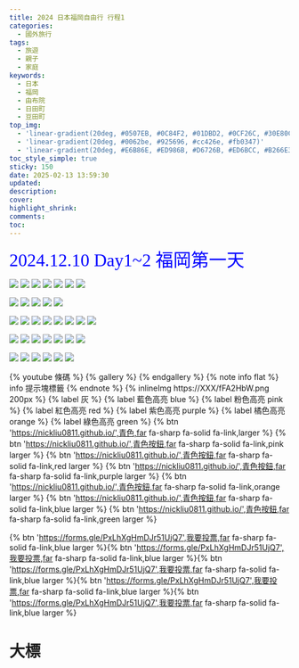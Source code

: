 ```yaml
---
title: 2024 日本福岡自由行 行程1
categories:
  - 國外旅行
tags:
  - 旅遊
  - 親子
  - 家庭
keywords:
  - 日本
  - 福岡
  - 由布院
  - 日田町
  - 豆田町
top_img:
  - 'linear-gradient(20deg, #0507EB, #0C84F2, #01DBD2, #0CF26C, #30E80C)'
  - 'linear-gradient(20deg, #0062be, #925696, #cc426e, #fb0347)'
  - 'linear-gradient(20deg, #E6B86E, #ED986B, #D6726B, #ED6BCC, #B266E3)'
toc_style_simple: true
sticky: 150
date: 2025-02-13 13:59:30
updated:
description:
cover:
highlight_shrink:
comments:
toc:
---
```


<font face="標楷體" color="blue" size="6px">2024.12.10 Day1~2 福岡第一天</font>

![](https://lh3.googleusercontent.com/pw/AP1GczPuMZidHXFlEbwczmSAJp_WDxMc0L3QhwMuajoChY7T_oLBClK3-oNyMvilZEiWsJ2SsOY2h4BUM9tQ8rdevAofzFuHOf9prXjMbMLYQtvtqSuxrDI=w1920-h1080)
![](https://lh3.googleusercontent.com/pw/AP1GczMb7W_ivrSwMVP8nelPumIOlxNr0qBPj4N9QU2ICuyHKrt4UpCmap312ONfOPFlm7kXzqChV69uNm8j-CPHuLlvKtKOywO-k4tUtYtEvgDXmwXrPYg=w1920-h1080)
![](https://lh3.googleusercontent.com/pw/AP1GczP-aZ7RJmcC6X2M6f5VvOZ7Lgi2hn7Q6YIG3ovFTyuD2tFAvpOkfP-gjUOeo5MSGhpTW6KdcJ35RojfsUrO-jErKcq8adurlzfthKL14NoihkYL24M=w1920-h1080)
![](https://lh3.googleusercontent.com/pw/AP1GczOxR9DzdMJUU9v4F-7KwNKiDdJBGcDviNDkOZ_965ElqCU3zYfkOGrZuXfLrAr_tWtHHyBgx_3kiLs43z8VO0pXhH9PaTZILdrI7xTV0xrDRkD2P1A=w1920-h1080)
![](https://lh3.googleusercontent.com/pw/AP1GczNqlUjuSzAsAvcAnVtuInL3_V7qhO-eF-QXhaHzgnCIrARsuus9ySwKp2yAEH8eehPLv_DQL5nsP_ecm2ETLOv4k1kQKIim-Zvi44a6wn1OkbqrMJ8=w1920-h1080)
![](https://lh3.googleusercontent.com/pw/AP1GczP3Xx-WDTWWIMGRClKdUq5LrTpxuTxMcLWHEBCdoWC-arIM2iFvf_wQTP3y6U7H6Gu4jN8Ky11NLgnr7yD_FIGnqHrQIjS8u70Zwota05P_K8gEkgI=w1920-h1080)
![](https://lh3.googleusercontent.com/pw/AP1GczNb7FfOd8znNYoLsDWWd6s0_G0ikJ_UmxthPIDBxBu_0Eer0wyDUt74PoX_XYSTzHMp8eD0ea2CAe3eQJLgdUAgwmkZumSK7PSwSMCNdiTzSuUKSf0=w1920-h1080)

![](https://lh3.googleusercontent.com/pw/AP1GczPKC5sJ0eBuhbIG_DAo0mjtcYndmSzLvPMfTqiL7nHcLDFN0QQWyfADs2UPnKcQjjVMiWej5MeVJIqe1Oo8n6X89LZ1hN14Zo6_eP_7ga83sz9YrSg=w1920-h1080)
![](https://lh3.googleusercontent.com/pw/AP1GczPE0rLsbSSmotcith3cLqXl-EFxdNODNFKxseSjhgyqfZrmMegJJ0EwAUYvfULWt8_86NY9UaCXc2kE95FX8OTUpPrcyPSlPMxT2DK8IqIFQbVigCk=w1920-h1080)
![](https://lh3.googleusercontent.com/pw/AP1GczMlnMb05LZdCp9aqREK8Ha07ZFt1Kp3e_G49fsarCB9iy622Po5CsjIQDhaMAvqIQ2vW2dNECe59_n0_HD-CJwaIFwjMIySHlBr-a-DT03TXZbM4TY=w1920-h1080)
![](https://lh3.googleusercontent.com/pw/AP1GczODSeYqvgSIsjZIQk7YmLEYHESLM6LGpUKsMxQJ0bAhbCKNRuzButONfrO-UoC336KmWhfB-yy6EB7HxH8J-tOUMTGH77aDuunDP0n7TJbqXwq2aIQ=w1920-h1080)
![](https://lh3.googleusercontent.com/pw/AP1GczNj9jy8enPLA97NPjAHk7Vc22Z-GEfwR1-oDRzQ9RJmNGLSGCaMrQbIhDwP6LDyhzpuAnEuEiXFQVGjVS0nEcMcbl_-sPufvo44b00hru4m0uwv0nI=w1920-h1080)

![](https://lh3.googleusercontent.com/pw/AP1GczOO81TevK7FZ-syA5gc5kPZ4VIBzzOMfDuwpu5UjsBdf7z3tUWJyBKFwo3tiOeKujM7xvdDyhkFlfDpLiT3E1ToODNlLUgyTZxiv5gyYaPSqhCoUmg=w1920-h1080)
![](https://lh3.googleusercontent.com/pw/AP1GczOn7jcLHo7TClje4ztWKGnkG_MdmTTbM_TClAzYcT1M8zZ0SiKfYpzZXgjTnV7qfj8ihsV5jnWkmdRxwUiiCLVVsWbaYrTYMmsNQqCjH40aEH2d17Y=w1920-h1080)
![](https://lh3.googleusercontent.com/pw/AP1GczPkm6bWACA5yv6w37KWF4juVCRfXOLPLeNhadCuy-pMSVMWkIC89I8NenPcrL2oIqWvN-Y3uRfKC-zVceEiJb9ZUR18LfyJavS479NUFwGXPKy9Wp8=w1920-h1080)
![](https://lh3.googleusercontent.com/pw/AP1GczM70OmRu0vn8s63XlWmXEfM5zXxArdqdMPAm3es9gFdfGljE-9V0VM6VO1FuLQ8Hl0cirv1kHpaIF6cEteC0SV3BXRT09bPB2lPQfjIwz6a9GPAmmc=w1920-h1080)
![](https://lh3.googleusercontent.com/pw/AP1GczOSsSnfM0Y_aco6SRn0UPQ_F2Du567Aq_BFjsQ88VFG5Okp0A-NGY2aVDAczcG8L3ocOy7BO3Yt9sJjKAg_7CpW6IJ6fapWqL8K-Y8etYGH7bZUAUU=w1920-h1080)
![](https://lh3.googleusercontent.com/pw/AP1GczMsYC5imGMnhkympWyw7avuNpOhHvGY-8QBOziJoOckAnSlSI4Ug3JgIIOhEvAq-iKNvMlHP_7P8tH8jLfYBKI33CBOzTjYooK-TmGBDKJCH4oGIfw=w1920-h1080)
![](https://lh3.googleusercontent.com/pw/AP1GczNwLLsoPrMMNqY5ysDHnVmysCHrxueHwlEcr0v7yCTgmSeEbmUVCSljE4oSCDAKKV08_RUCPrAOSqV0DxX3c-_hEHu-BmUbHnMHyvmAEbfHDWzKoUg=w1920-h1080)
![](https://lh3.googleusercontent.com/pw/AP1GczN522ydvTxPnNcR-MylCKdvcdwoCM4kmgQ1QHzxKAQUpsmzkF0G7WHhCY3wpQgwEU4UXOiI6jsH0YiRlTlESk41a_Zfv9-lmT1k3cXBAAr2OZR1Ecs=w1920-h1080)

![](https://lh3.googleusercontent.com/pw/AP1GczMzPlXRgoZtvMT_tX2b4OW8LGnNDg4UjU__TtBENlAWVm9EtAX59Hk2hh0YW2LlT-jnSO_ZzN5T7kWkg4WCOq1ISpa5kgqwSNC_b0s2Gzyorlk9gzE=w1920-h1080)
![](https://lh3.googleusercontent.com/pw/AP1GczOW0GklLinRBzTILMgCRrWBdZTE-xZ7D2C6DdL9EJAqIGa2Cg1ww9iCuJrnE-zkQmP4Sef46mqJ4Kco3f3VDXjY-8a6XPrECOPAcJPY61f3BOd4Clk=w1920-h1080)
![](https://lh3.googleusercontent.com/pw/AP1GczNizCAydWcsV7x2G64guOfaosdt3J88bTR8WlD_5wRBM7R16uQonY203AG1aEk6blctN2NHqv2zYB4KAZvVoW3erI5vQPPpkP-q47k_HQTlZUgaFXE=w1920-h1080)
![](https://lh3.googleusercontent.com/pw/AP1GczP4vT5B28SKuVw8DcxBL6vKC8LSx1jG18MvEWb_RldXBDNKaxljgItMkL1JkLHp1Zxje1t5fk_S2f8alaMKjgIm5Cik0RBcMzu1WPKjC3pboGFXGQc=w1920-h1080)
![](https://lh3.googleusercontent.com/pw/AP1GczMyM6QkW_bxgakM_PDK_lMySAH4ViR9ISWyYxyFdKcM5b_Ri-Wo0l3_qPRGXtnOISn21mdKfnKaD9ka4SsEkTr2Gsd427OPG6btLGZmOFDuRQDOw-k=w1920-h1080)
![](https://lh3.googleusercontent.com/pw/AP1GczO-r0irxIh_GyC4JBunWclxlM4kgc1JQrYaV4uDcDHgPDXJSyvdjb6vIp41uT6HHPC7jQjrqvcRKveg19Mpla7PdvTLDajlS1HwBajM66DzVjaAg6Y=w1920-h1080)
![](https://lh3.googleusercontent.com/pw/AP1GczPxqgRBKCGXo7R-eFeFomzBIB4Rr8h6XO0ICAR_Y153p05E0X6p5nV1HII0W4OwGNnBB3azz-jrrlUGAi2EQuwEmeCQ6upY_Xbkb9zSc4TVWY22QRo=w1920-h1080)

![](https://lh3.googleusercontent.com/pw/AP1GczM1Vv7t5hT2y7Zwp450ulUp_aFScgAckVhwrv3nsFAXaibp0UVUlyCU2tV_P1LXfiZtjX5V9gmNOI-KKBAqhMH1g0n_yIz8_ecBuaaR70ajpiYMePA=w1920-h1080)
![](https://lh3.googleusercontent.com/pw/AP1GczNkBO-2kubHo0OfDDr_B32CrTGqu_qTj_jbChOKX3Egd-_MxkAXvvlMv_nx-skiyeYVbbKMKt70cHzikS6gKs2d-e0OgsHb6ZsmCG4SmYYxXZ_QVkw=w1920-h1080)
![](https://lh3.googleusercontent.com/pw/AP1GczMvC6iPz3Kvwa0xr1A4FEJwxcv1zKlmetYLV8-YHFLaRs73uPAoMaVEKTDEGfMwNvPAa5-pErRNjWBn0Zmd7IjaOf8TCZoCzWz3ZlO-4Ww93Ni5SZA=w1920-h1080)
![](https://lh3.googleusercontent.com/pw/AP1GczOFcfBAIgWGwwkOyJ4rnTi-e_XOb0qVAIIzY4nDD-JJ4cu5QhVYXJkHqc8HUj_IO_TBc8DhM5RpyxaURroW44k4X8SPgCQ2H7jqpAZAzW9x2iauoNE=w1920-h1080)
![](https://lh3.googleusercontent.com/pw/AP1GczN46odXD0JBGn5-CrsH6JyuaT8elLn7sA310EWOecDsLKDqVWBcZd53nWMDPWr94mmT19hN_fXMihKtpLn7TBbrVLnHkBqww7oHxOrsOvK8ZRT-Tcs=w1920-h1080)
![](https://lh3.googleusercontent.com/pw/AP1GczNjaWRpIFtZuSNiFisMMKl4IgHxZGkE9PZrdmhMenKroQguL678azLwfFwWlY_L2fkAOPr2I2t1834xaSbXHsgtPEXiSx5DORIjScj4rzR5mjau-pc=w1920-h1080)

{% youtube 條碼 %}
{% gallery %}
{% endgallery %}
{% note info flat %}
info 提示塊標籤
{% endnote %}
{% inlineImg https://XXX/fFA2HbW.png 200px %}
{% label 灰 %}
{% label 藍色高亮 blue %}
{% label 粉色高亮 pink %}
{% label 紅色高亮 red %}
{% label 紫色高亮 purple %}
{% label 橘色高亮 orange %}
{% label 綠色高亮 green %}
{% btn 'https://nickliu0811.github.io/',青色,far fa-sharp fa-solid fa-link,larger %}
{% btn 'https://nickliu0811.github.io/',青色按鈕,far fa-sharp fa-solid fa-link,pink larger %}
{% btn 'https://nickliu0811.github.io/',青色按鈕,far fa-sharp fa-solid fa-link,red larger %}
{% btn 'https://nickliu0811.github.io/',青色按鈕,far fa-sharp fa-solid fa-link,purple larger %}
{% btn 'https://nickliu0811.github.io/',青色按鈕,far fa-sharp fa-solid fa-link,orange larger %}
{% btn 'https://nickliu0811.github.io/',青色按鈕,far fa-sharp fa-solid fa-link,blue larger %}
{% btn 'https://nickliu0811.github.io/',青色按鈕,far fa-sharp fa-solid fa-link,green larger %}

<style>
table th:first-of-type {
    width: 33%;
}
table th:nth-of-type(2) {
    width: 33%;
}
table th:nth-of-type(3) {
    width: 33%;
}
</style>

{% btn 'https://forms.gle/PxLhXgHmDJr51UjQ7',我要投票,far fa-sharp fa-solid fa-link,blue larger %}{% btn 'https://forms.gle/PxLhXgHmDJr51UjQ7',我要投票,far fa-sharp fa-solid fa-link,blue larger %}{% btn 'https://forms.gle/PxLhXgHmDJr51UjQ7',我要投票,far fa-sharp fa-solid fa-link,blue larger %}{% btn 'https://forms.gle/PxLhXgHmDJr51UjQ7',我要投票,far fa-sharp fa-solid fa-link,blue larger %}{% btn 'https://forms.gle/PxLhXgHmDJr51UjQ7',我要投票,far fa-sharp fa-solid fa-link,blue larger %}

# 大標

